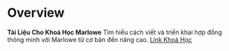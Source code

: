 Overview
========
**Tài Liệu Cho Khoá Học Marlowe**
Tìm hiểu cách viết và triển khai hợp đồng thông minh với Marlowe từ cơ bản đến nâng cao.
[Link Khoá Học](http://lms.cardano2vn.io/courses/marlowe-tutorial)
